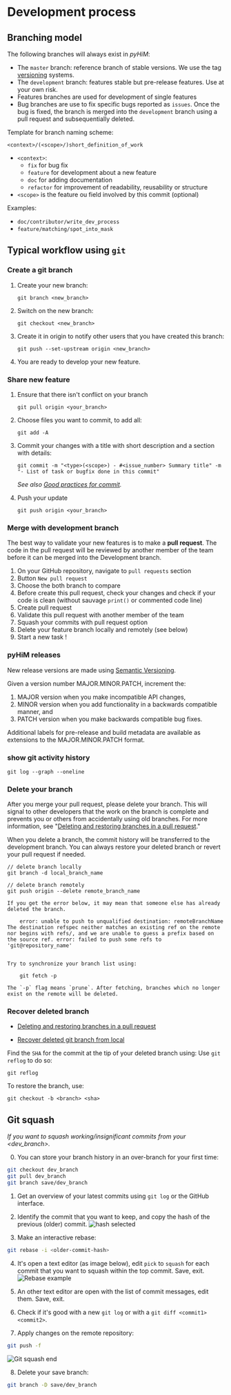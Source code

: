 # Development process

## Branching model
The following branches will always exist in *pyHiM*:

* The `master` branch: reference branch of stable versions. We use the tag [versioning](https://semver.org/) systems.
* The `development` branch: features stable but pre-release features. Use at your own risk.
* Features branches are used for development of single features
* Bug branches are use to fix specific bugs reported as `issues`. Once the bug is fixed, the branch is merged into the `development` branch using a pull request and subsequentially deleted.

Template for branch naming scheme:

```<context>/(<scope>/)short_definition_of_work```

- `<context>`:
    - `fix` for bug fix
    - `feature` for development about a new feature
    - `doc` for adding documentation
    - `refactor` for improvement of readability, reusability or structure
- `<scope>` is the feature ou field involved by this commit (optional)

Examples:
- ```doc/contributor/write_dev_process```
- ```feature/matching/spot_into_mask```

## Typical workflow using `git`

### Create a git branch

1. Create your new branch:
    ```shell
    git branch <new_branch>
    ```

2. Switch on the new branch:
    ```shell
    git checkout <new_branch>
    ```

3. Create it in origin to notify other users that you have created this branch:
    ```shell
    git push --set-upstream origin <new_branch>
    ```

4. You are ready to develop your new feature.

### Share new feature

1. Ensure that there isn't conflict on your branch
    ```shell
    git pull origin <your_branch>
    ```

2. Choose files you want to commit, to add all:

    ```shell
    git add -A
    ```

3. Commit your changes with a title with short description and a section with details:
    ```shell
    git commit -m "<type>(<scope>) - #<issue_number> Summary title" -m "- List of task or bugfix done in this commit"
    ```
    *See also [Good practices for commit](good_commit.md).*

4. Push your update
    ```shell
    git push origin <your_branch>
    ```

### Merge with development branch

The best way to validate your new features is to make a **pull request**. The code in the pull request will be reviewed by another member of the team before it can be merged into the Development branch.

1. On your GitHub repository, navigate to `pull requests` section
2. Button `New pull request`
3. Choose the both branch to compare
4. Before create this pull request, check your changes and check if your code is clean (without sauvage `print()` or commented code line)
5. Create pull request
6. Validate this pull request with another member of the team
7. Squash your commits with pull request option
8. Delete your feature branch locally and remotely (see below)
9. Start a new task !

### pyHiM releases

New release versions are made using [Semantic Versioning](https://semver.org/).

Given a version number MAJOR.MINOR.PATCH, increment the:

1. MAJOR version when you make incompatible API changes,
2. MINOR version when you add functionality in a backwards compatible manner, and
3. PATCH version when you make backwards compatible bug fixes.

Additional labels for pre-release and build metadata are available as extensions to the MAJOR.MINOR.PATCH format.

### show git activity history

```shell
git log --graph --oneline
```

### Delete your branch

After you merge your pull request, please delete your branch. This will signal to other developers that the work on the branch is complete and prevents you or others from accidentally using old branches. For more information, see "[Deleting and restoring branches in a pull request](https://docs.github.com/en/github/administering-a-repository/deleting-and-restoring-branches-in-a-pull-request)."

When you delete a branch, the commit history will be transferred to the development branch. You can always restore your deleted branch or revert your pull request if needed.

```shell
// delete branch locally
git branch -d local_branch_name

// delete branch remotely
git push origin --delete remote_branch_name
```

```{note}
If you get the error below, it may mean that someone else has already deleted the branch.

    error: unable to push to unqualified destination: remoteBranchName The destination refspec neither matches an existing ref on the remote nor begins with refs/, and we are unable to guess a prefix based on the source ref. error: failed to push some refs to 'git@repository_name'


Try to synchronize your branch list using:

    git fetch -p

The `-p` flag means `prune`. After fetching, branches which no longer exist on the remote will be deleted.
```

### Recover deleted branch

- [Deleting and restoring branches in a pull request](https://docs.github.com/en/repositories/configuring-branches-and-merges-in-your-repository/managing-branches-in-your-repository/deleting-and-restoring-branches-in-a-pull-request)

-  [Recover deleted git branch from local](https://imran-ahmad.medium.com/how-to-recover-restore-deleted-git-branch-5a068c07bed2)

Find the `SHA` for the commit at the tip of your deleted branch using: Use `git reflog` to do so:

```shell
git reflog
```

To restore the branch, use:

```shell
git checkout -b <branch> <sha>
```

## Git squash
*If you want to squash working/insignificant commits from your <dev_branch>.*

0. You can store your branch history in an over-branch for your first time:
```bash
git checkout dev_branch
git pull dev_branch
git branch save/dev_branch
```

1. Get an overview of your latest commits using `git log` or the GitHub interface.

2. Identify the commit that you want to keep, and copy the hash of the previous (older) commit.
![hash selected](../_static/contributor/git-log-hash-selected-simplify.png)

3. Make an interactive rebase:
```bash
git rebase -i <older-commit-hash>
```

4. It's open a text editor (as image below), edit `pick` to `squash` for each commit that you want to squash within the top commit. Save, exit.
![Rebase example](../_static/contributor/rebase-example.png)

5. An other text editor are open with the list of commit messages, edit them. Save, exit.

6. Check if it's good with a new `git log` or with a `git diff <commit1> <commit2>`.

7. Apply changes on the remote repository:
```bash
git push -f
```

![Git squash end](../_static/contributor/git-squash-end.png)

8. Delete your save branch:
```bash
git branch -D save/dev_branch
```
